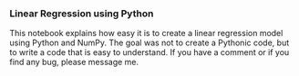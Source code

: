 ### Linear Regression using Python
This notebook explains how easy it is to create a linear regression model using Python and NumPy. 
The goal was not to create a Pythonic code, but to write a code that is easy to understand.
If you have a comment or if you find any bug, please message me. 


